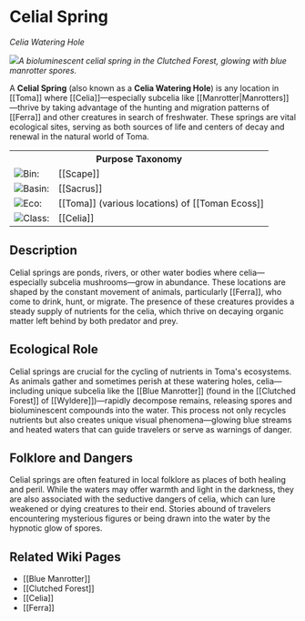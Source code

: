 <!-- wiki-header-section:start -->
# Celial Spring
_Celia Watering Hole_

<img src="wiki_images/Celial_Spring.png"><i>A bioluminescent celial spring in the Clutched Forest, glowing with blue manrotter spores.</i></img>

A **Celial Spring** (also known as a **Celia Watering Hole**) is any location in [[Toma]] where [[Celia]]—especially subcelia like [[Manrotter|Manrotters]]—thrive by taking advantage of the hunting and migration patterns of [[Ferra]] and other creatures in search of freshwater. These springs are vital ecological sites, serving as both sources of life and centers of decay and renewal in the natural world of Toma.
<!-- wiki-header-section:end -->

<!-- taxonomy-table-section:start -->
<div class="taxonomy-table">
  <table>
    <tr>
      <th colspan="3">Purpose Taxonomy</th>
    </tr>
    <tr>
      <td class="taxon-label"><img src="../svg/bin.svg" class="taxon-icon">Bin:</td>
      <td class="taxon-content" colspan="2">[[Scape]]</td>
    </tr>
    <tr>
      <td class="taxon-label"><img src="../svg/basin.svg" class="taxon-icon">Basin:</td>
      <td class="taxon-content" colspan="2">[[Sacrus]]</td>
    </tr>
    <tr>
      <td class="taxon-label"><img src="../svg/eco.svg" class="taxon-icon">Eco:</td>
      <td class="taxon-content" colspan="2">[[Toma]] (various locations) of [[Toman Ecoss]]</td>
    </tr>
    <tr>
      <td class="taxon-label"><img src="../svg/class.svg" class="taxon-icon">Class:</td>
      <td class="taxon-content" colspan="2">[[Celia]]</td>
    </tr>
  </table>
</div>
<!-- taxonomy-table-section:end -->

## Description

Celial springs are ponds, rivers, or other water bodies where celia—especially subcelia mushrooms—grow in abundance. These locations are shaped by the constant movement of animals, particularly [[Ferra]], who come to drink, hunt, or migrate. The presence of these creatures provides a steady supply of nutrients for the celia, which thrive on decaying organic matter left behind by both predator and prey.

## Ecological Role

Celial springs are crucial for the cycling of nutrients in Toma's ecosystems. As animals gather and sometimes perish at these watering holes, celia—including unique subcelia like the [[Blue Manrotter]] (found in the [[Clutched Forest]] of [[Wyldere]])—rapidly decompose remains, releasing spores and bioluminescent compounds into the water. This process not only recycles nutrients but also creates unique visual phenomena—glowing blue streams and heated waters that can guide travelers or serve as warnings of danger.

## Folklore and Dangers

Celial springs are often featured in local folklore as places of both healing and peril. While the waters may offer warmth and light in the darkness, they are also associated with the seductive dangers of celia, which can lure weakened or dying creatures to their end. Stories abound of travelers encountering mysterious figures or being drawn into the water by the hypnotic glow of spores.

## Related Wiki Pages

- [[Blue Manrotter]]
- [[Clutched Forest]]
- [[Celia]]
- [[Ferra]]

<!-- not-for-live-publishing:start -->
<!-- obsidian-pull:start -->

<!-- obsidian-pull:end -->
<!-- not-for-live-publishing:end -->